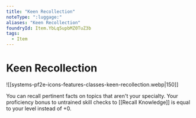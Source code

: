 ```yaml
---
title: "Keen Recollection"
noteType: ":luggage:"
aliases: "Keen Recollection"
foundryId: Item.YbLq5upbMZ0TuZ3b
tags:
  - Item
---
```


# Keen Recollection
![[systems-pf2e-icons-features-classes-keen-recollection.webp|150]]

You can recall pertinent facts on topics that aren't your specialty. Your proficiency bonus to untrained skill checks to [[Recall Knowledge]] is equal to your level instead of +0.
